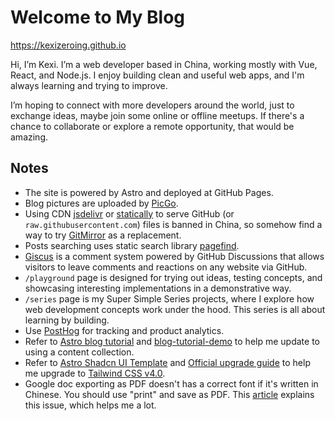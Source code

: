 # Welcome to My Blog
https://kexizeroing.github.io

Hi, I’m Kexi. I’m a web developer based in China, working mostly with Vue, React, and Node.js. I enjoy building clean and useful web apps, and I'm always learning and trying to improve.

I’m hoping to connect with more developers around the world, just to exchange ideas, maybe join some online or offline meetups. If there's a chance to collaborate or explore a remote opportunity, that would be amazing.

## Notes
- The site is powered by Astro and deployed at GitHub Pages.
- Blog pictures are uploaded by [PicGo](https://github.com/Molunerfinn/PicGo).
- Using CDN [jsdelivr](https://www.jsdelivr.com) or [statically](https://statically.io) to serve GitHub (or `raw.githubusercontent.com`) files is banned in China, so somehow find a way to try [GitMirror](https://gitmirror.com) as a replacement.
- Posts searching uses static search library [pagefind](https://pagefind.app).
- [Giscus](https://giscus.app) is a comment system powered by GitHub Discussions that allows visitors to leave comments and reactions on any website via GitHub.
- `/playground` page is designed for trying out ideas, testing concepts, and showcasing interesting implementations in a demonstrative way.
- `/series` page is my Super Simple Series projects, where I explore how web development concepts work under the hood. This series is all about learning by building.
- Use [PostHog](https://posthog.com) for tracking and product analytics.
- Refer to [Astro blog tutorial](https://docs.astro.build/en/tutorial/6-islands/4) and [blog-tutorial-demo](https://github.com/withastro/blog-tutorial-demo/tree/content-collections) to help me update to using a content collection.
- Refer to [Astro Shadcn UI Template](https://github.com/AREA44/astro-shadcn-ui-template) and [Official upgrade guide](https://tailwindcss.com/docs/upgrade-guide) to help me upgrade to [Tailwind CSS v4.0](https://tailwindcss.com/blog/tailwindcss-v4).
- Google doc exporting as PDF doesn't has a correct font if it's written in Chinese. You should use "print" and save as PDF. This [article](https://truxton2blog.com/google-docs-export-pdf-ugly-chinese-character-solution) explains this issue, which helps me a lot.